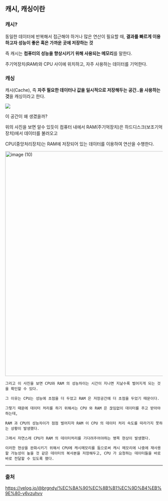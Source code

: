 ## 캐시, 캐싱이란

### 캐시?

동일한 데이터에 반복해서 접근해야 하거나 많은 연산이 필요할 때, **결과를 빠르게 이용하고자 성능이 좋은 혹은 가까운 곳에 저장하는 것**

즉 캐시는 **컴퓨터의 성능을 향상시키기 위해 사용되는 메모리**를 말한다.

주기억장치(RAM)와 CPU 사이에 위치하고, 자주 사용하는 데이터를 기억한다.

### 캐싱

캐시(Cache), 즉 **자주 필요한 데이터나 값을 일시적으로 저장해두는 공간..을 사용하는 것**을 캐싱이라고 한다.

<img src="https://github.com/yookeunbyul/cs-study/assets/91243651/3c514e6a-6b02-4e3e-8bee-506a85b91632" />

이 공간이 왜 생겼을까?

위의 사진을 보면 알수 있듯이 컴퓨터 내에서 RAM(주기억장치)은 하드디스크(보조기억장치)에서 데이터를 불러오고

CPU(중앙처리장치)는 RAM에 저장되어 있는 데이터를 이용하여 연산을 수행한다.

<img width="718" alt="image (10)" src="https://github.com/yookeunbyul/cs-study/assets/91243651/93c83c0e-0466-4581-9294-432233a3ad2e">

<br />

```
그리고 이 사진을 보면 CPU와 RAM 의 성능차이는 시간이 지나면 지날수록 벌어지게 되는 것을 확인할 수 있다.

그 이유는 CPU는 성능에 초점을 더 두었고 RAM 은 저장공간에 더 초점을 두었기 때문이다.

그렇기 때문에 데이터 처리를 하기 위해서는 CPU 와 RAM 은 끊임없이 데이터를 주고 받아야하는데,

RAM 과 CPU의 성능차이가 점점 벌어지자 RAM 이 CPU 의 데이터 처리 속도를 따라가지 못하는 상황이 발생했다.

그래서 자연스레 CPU가 RAM 의 데이터처리를 기다려주어야하는 병목 현상이 발생했다.

이러한 현상을 완화시키기 위해서 CPU에 캐시메모리를 둠으로써 캐시 메모리에 나중에 재사용할 가능성이 높을 것 같은 데이터의 복사본을 저장해두고, CPU 가 요청하는 데이터들을 바로바로 전달할 수 있도록 했다.
```

---

### 출처

https://velog.io/@brgndy/%EC%BA%90%EC%8B%B1%EC%9D%B4%EB%9E%80-y6vzuhvv
